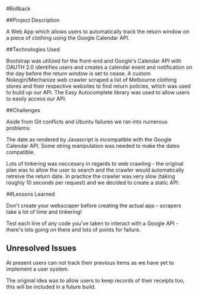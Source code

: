 #Rollback


##Project Description

A Web App which allows users to automatically track the return window on a piece of clothing using the Google Calendar API. 



##Technologies Used

Bootstrap was utilized for the front-end and Google's Calendar API with OAUTH 2.0 identifies users and creates a calendar event and notification on the day before the return window is set to cease. A custom Nokogiri/Mechanize web crawler scraped a list of Melbourne clothing stores and their respective websites to find return policies, which was used to build up our API. The Easy Autocomplete library was used to allow users to easily access our API.

##Challenges

Aside from Git conflicts and Ubuntu failures we ran into numerous problems:

The date as rendered by Javascript is incompatible with the Google Calendar API. Some string manipulation was needed to make the dates compatible.

Lots of tinkering was neccesary in regards to web crawling - the original plan was to allow the user to search and the crawler would  automatically retreive the return date. In practice the crawler was very slow (taking roughly 10 seconds per request) and we decided to create a static API.


##Lessons Learned

Don't create your webscraper before creating the actual app - scrapers take a lot of time and tinkering!

Test each line of any code you've taken to interact with a Google API - there's lots going on there and lots of points for failure.

## Unresolved Issues

At present users can not track their previous items as we have yet to implement a user system.

The original idea was to allow users to keep records of their receipts too, this will be included in a future build.

